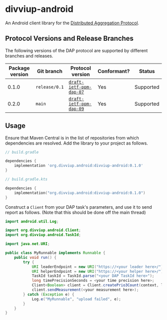 # divviup-android
An Android client library for the [Distributed Aggregation Protocol][DAP].

[DAP]: https://datatracker.ietf.org/doc/draft-ietf-ppm-dap/

## Protocol Versions and Release Branches

The following versions of the DAP protocol are supported by different branches
and releases.

| Package version | Git branch    | Protocol version                    | Conformant?                 | Status    |
|-----------------|---------------|-------------------------------------|-----------------------------|-----------|
| 0.1.0           | `release/0.1` | [`draft-ietf-ppm-dap-07`][draft-07] | Yes                         | Supported |
| 0.2.0           | `main`        | [`draft-ietf-ppm-dap-09`][draft-09] | Yes                         | Supported |

[draft-07]: https://datatracker.ietf.org/doc/draft-ietf-ppm-dap/07/
[draft-09]: https://datatracker.ietf.org/doc/draft-ietf-ppm-dap/09/
[draft-09-issue]: https://github.com/divviup/divviup-android/issues/101

## Usage

Ensure that Maven Central is in the list of repositories from which
dependencies are resolved. Add the library to your project as follows.

```groovy
// build.gradle

dependencies {
    implementation 'org.divviup.android:divviup-android:0.1.0'
}
```

```kotlin
// build.gradle.kts

dependencies {
    implementation("org.divviup.android:divviup-android:0.1.0")
}
```

Construct a `Client` from your DAP task's parameters, and use it to send report as follows.
(Note that this should be done off the main thread)

```java
import android.util.Log;

import org.divviup.android.Client;
import org.divviup.android.TaskId;

import java.net.URI;

public class MyRunnable implements Runnable {
    public void run() {
        try {
            URI leaderEndpoint = new URI("https://<your leader here>/");
            URI helperEndpoint = new URI("https://<your helper here>/");
            TaskId taskId = TaskId.parse("<your DAP TaskId here>");
            long timePrecisionSeconds = <your time precision here>;
            Client<Boolean> client = Client.createPrio3Count(context, leaderEndpoint, helperEndpoint, taskId, timePrecisionSeconds);
            client.sendMeasurement(<your measurement here>);
        } catch (Exception e) {
            Log.e("MyRunnable", "upload failed", e);
        }
    }
}
```
